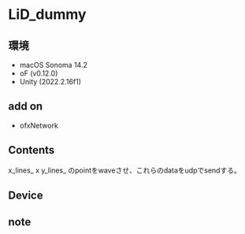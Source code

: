 # LiD_dummy #

## 環境 ##
*	macOS Sonoma 14.2
*	oF (v0.12.0)
*	Unity (2022.2.16f1)

## add on ##
*	ofxNetwork

## Contents ##
x_lines_ x y_lines_ のpointをwaveさせ、これらのdataをudpでsendする。

## Device ##

## note ##



